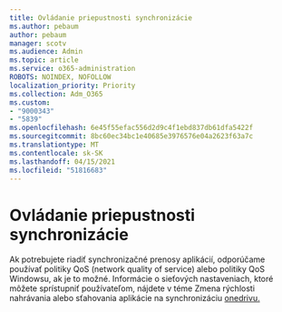 ```yaml
---
title: Ovládanie priepustnosti synchronizácie
ms.author: pebaum
author: pebaum
manager: scotv
ms.audience: Admin
ms.topic: article
ms.service: o365-administration
ROBOTS: NOINDEX, NOFOLLOW
localization_priority: Priority
ms.collection: Adm_O365
ms.custom:
- "9000343"
- "5839"
ms.openlocfilehash: 6e45f55efac556d2d9c4f1ebd837db61dfa5422f
ms.sourcegitcommit: 8bc60ec34bc1e40685e3976576e04a2623f63a7c
ms.translationtype: MT
ms.contentlocale: sk-SK
ms.lasthandoff: 04/15/2021
ms.locfileid: "51816683"
---
```

# <a name="control-sync-throughput"></a>Ovládanie priepustnosti synchronizácie

Ak potrebujete riadiť synchronizačné prenosy aplikácií, odporúčame používať politiky QoS (network quality of service) alebo politiky QoS Windowsu, ak je to možné. Informácie o sieťových nastaveniach, ktoré môžete sprístupniť používateľom, nájdete v téme Zmena rýchlosti nahrávania alebo sťahovania aplikácie na synchronizáciu [onedrivu.](https://support.office.com/article/71cc69da-2371-4981-8cc8-b4558bdda56e)